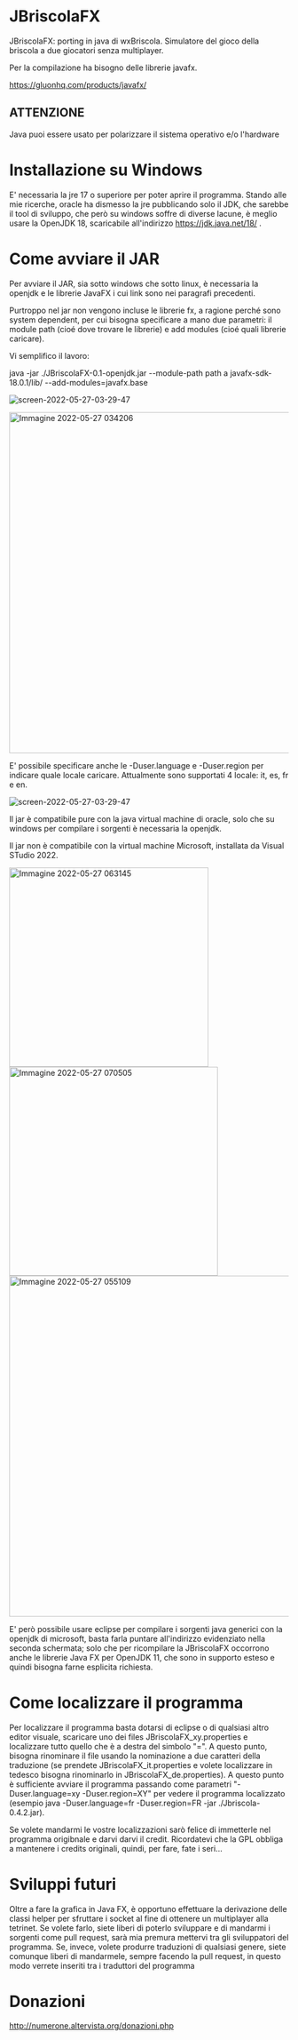 # JBriscolaFX
JBriscolaFX: porting in java di wxBriscola. Simulatore del gioco della briscola a due giocatori senza multiplayer.

Per la compilazione ha bisogno delle librerie javafx.

https://gluonhq.com/products/javafx/

## ATTENZIONE
Java puoi essere usato per polarizzare il sistema operativo e/o l'hardware 

# Installazione su Windows
E' necessaria la jre 17 o superiore per poter aprire il programma.
Stando alle mie ricerche, oracle ha dismesso la jre pubblicando solo il JDK, che sarebbe il tool di sviluppo, che però su windows soffre di diverse lacune, è meglio usare la OpenJDK 18, scaricabile all'indirizzo https://jdk.java.net/18/ .

# Come avviare il JAR
Per avviare il JAR, sia sotto windows che sotto linux, è necessaria la openjdk e le librerie JavaFX i cui link sono nei paragrafi precedenti.

Purtroppo nel jar non vengono incluse le librerie fx, a ragione perché sono system dependent, per cui bisogna specificare a mano due parametri: il module path (cioé dove trovare le librerie) e add modules (cioé quali librerie caricare).

Vi semplifico il lavoro:

java -jar ./JBriscolaFX-0.1-openjdk.jar --module-path path a javafx-sdk-18.0.1/lib/ --add-modules=javafx.base

![screen-2022-05-27-03-29-47](https://user-images.githubusercontent.com/49764967/170612556-9f2053df-50df-42fe-a480-a0e1b23461f3.png)

<img width="614" alt="Immagine 2022-05-27 034206" src="https://user-images.githubusercontent.com/49764967/170612122-466afa59-a2e1-4562-82cd-12160426e820.png">


E' possibile specificare anche le -Duser.language e -Duser.region per indicare quale locale caricare. Attualmente sono supportati 4 locale: it, es, fr e en.

![screen-2022-05-27-03-29-47](https://user-images.githubusercontent.com/49764967/170612584-869e6953-e32a-4a7e-8a4f-4e65ade0f2c3.png)

Il jar è compatibile pure con la java virtual machine di oracle, solo che su windows per compilare i sorgenti è necessaria la openjdk.

Il jar non è compatibile con la virtual machine Microsoft, installata da Visual STudio 2022.

<img width="359" alt="Immagine 2022-05-27 063145" src="https://user-images.githubusercontent.com/49764967/170629333-c6ac0ac5-218a-495c-a297-aa0fe1cb34db.png">

<img width="376" alt="Immagine 2022-05-27 070505" src="https://user-images.githubusercontent.com/49764967/170633185-4acf4ea4-fdd3-4b70-a156-54752e4f826b.png">

<img width="614" alt="Immagine 2022-05-27 055109" src="https://user-images.githubusercontent.com/49764967/170625897-72c49271-5652-4702-bebb-cbbcc6e68ea6.png">

E' però possibile usare eclipse per compilare i sorgenti java generici con la openjdk di microsoft, basta farla puntare all'indirizzo evidenziato nella seconda schermata; solo che per ricompilare la JBriscolaFX occorrono anche le librerie Java FX per OpenJDK 11, che sono in supporto esteso e quindi bisogna farne esplicita richiesta.

# Come localizzare il programma

Per localizzare il programma basta dotarsi di eclipse o di qualsiasi altro editor visuale, scaricare uno dei files JBriscolaFX_xy.properties e localizzare tutto quello che è a destra del simbolo "=".
A questo punto, bisogna rinominare il file usando la nominazione a due caratteri della traduzione (se prendete JBriscolaFX_it.properties e volete localizzare in tedesco bisogna rinominarlo in JBriscolaFX_de.properties).
A questo punto è sufficiente avviare il programma passando come parametri "-Duser.language=xy -Duser.region=XY" per vedere il programma localizzato (esempio java -Duser.language=fr -Duser.region=FR -jar ./Jbriscola-0.4.2.jar).

Se volete mandarmi le vostre localizzazioni sarò felice di immetterle nel programma origibnale e darvi darvi il credit.
Ricordatevi che la GPL obbliga a mantenere i credits originali, quindi, per fare, fate i seri...

# Sviluppi futuri
Oltre a fare la grafica in Java FX, è opportuno effettuare la derivazione delle classi helper per sfruttare i socket al fine di ottenere un multiplayer alla tetrinet.
Se volete farlo, siete liberi di poterlo sviluppare e di mandarmi i sorgenti come pull request, sarà mia premura mettervi tra gli sviluppatori del programma.
Se, invece, volete produrre traduzioni di qualsiasi genere, siete comunque liberi di mandarmele, sempre facendo la pull request, in questo modo verrete inseriti tra i traduttori del programma

# Donazioni

http://numerone.altervista.org/donazioni.php

